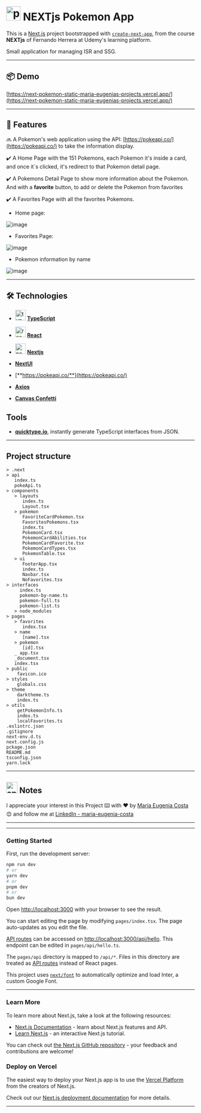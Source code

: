 # <img width="38" height="38" src="https://img.icons8.com/color/38/pokemon.png" alt="pokemon"/> NEXTjs Pokemon App

This is a [Next.js](https://nextjs.org/) project bootstrapped with [`create-next-app`](https://github.com/vercel/next.js/tree/canary/packages/create-next-app), from the course **NEXTjs** of Fernando Herrera at Udemy's learning platform.

Small application for managing ISR and SSG.

---

## 📦 Demo 

[https://next-pokemon-static-maria-eugenias-projects.vercel.app/](https://next-pokemon-static-maria-eugenias-projects.vercel.app/)

---

## 📢 Features


🔜 A Pokemon's web application using the API: [https://pokeapi.co/](https://pokeapi.co/) to take the information display.

✔️ A Home Page with the 151 Pokemons, each Pokemon it's inside a card, and once it`s clicked, it's redirect to that Pokemon detail page.  

✔️ A Pokemons Detail Page to show more information about the Pokemon. And with a **favorite** button, to add or delete the Pokemon from favorites

✔️ A Favorites Page with all the favorites Pokemons.

- Home page:

![image](https://github.com/eugenia1984/next-pokemon/assets/72580574/c9d25353-ddff-4b84-8c63-0306a6e4c1b9)

- Favorites Page:

![image](https://github.com/eugenia1984/next-pokemon/assets/72580574/e75b58eb-2d47-43ed-a2e9-2d0230dea4f4)

- Pokemon information by name

![image](https://github.com/eugenia1984/next-pokemon/assets/72580574/f264f7b7-f626-4f91-b871-f73153eba0a7)


---

## 🛠️ Technologies 

- <img width="28" height="28" src="https://img.icons8.com/external-tal-revivo-color-tal-revivo/28/external-typescript-an-open-source-programming-language-developed-and-maintained-by-microsoft-logo-color-tal-revivo.png" alt="typescript icon"/> [**TypeScript**](https://www.typescriptlang.org/)

- <img width="28" height="28" src="https://img.icons8.com/office/28/react.png" alt="react icon"/> [**React**](https://react.dev/)

- <img width="28" height="28" src="https://img.icons8.com/color/28/nextjs.png" alt="nextjs icon"/> [**Nextjs**](https://nextjs.org/)

- [**NextUI**](https://nextui.org/)

- [**https://pokeapi.co/**](https://pokeapi.co/)

- [**Axios**](https://axios-http.com/)

- [**Canvas Confetti**](https://www.npmjs.com/package/canvas-confetti)

## Tools

- [**quicktype.io**](https://quicktype.io/typescript), instantly generate TypeScript interfaces from JSON.

---

## Project structure

```
> .next
> api
   index.ts
   pokeApi.ts
> components
   > layouts
      index.ts
      Layout.tsx
   > pokemon
      FavoriteCardPokemon.tsx
      FavoritesPokemons.tsx
      index.ts
      PokemonCard.tsx
      PokemonCardAbilities.tsx
      PokemonCardFavorite.tsx
      PokemonCardTypes.tsx
      PokemonTable.tsx
   > ui
      FooterApp.tsx
      index.ts
      Navbar.tsx
      NoFavorites.tsx
> interfaces
     index.ts
     pokemon-by-name.ts
     pokemon-full.ts
     pokemon-list.ts
   > node_modules
> pages
   > favorites
      index.tsx
   > name
      [name].tsx   
   > pokemon
      [id].tsx
   _ app.tsx
   _document.tsx
   index.tsx
> public
    favicon.ico
> styles
    globals.css
> theme
    darktheme.ts
    index.ts
> utils
    getPokemonInfo.ts
    index.ts
    localFavorites.ts
.eslintrc.json
.gitignore
next-env.d.ts
next.config.js
pckage.json
README.md
tsconfig.json
yarn.lock
```

---

##  <img width="30" height="30" src="https://img.icons8.com/plasticine/30/apple-notes--v1.png" alt="apple notes"/> Notes

I appreciate your interest in this Project ⌨️ with ❤️ by [María Eugenia Costa](https://github.com/eugenia1984) 😊 and follow me at [LinkedIn - maria-eugenia-costa](https://www.linkedin.com/in/maria-eugenia-costa/)

---
---

### Getting Started

First, run the development server:

```bash
npm run dev
# or
yarn dev
# or
pnpm dev
# or
bun dev
```

Open [http://localhost:3000](http://localhost:3000) with your browser to see the result.

You can start editing the page by modifying `pages/index.tsx`. The page auto-updates as you edit the file.

[API routes](https://nextjs.org/docs/api-routes/introduction) can be accessed on [http://localhost:3000/api/hello](http://localhost:3000/api/hello). This endpoint can be edited in `pages/api/hello.ts`.

The `pages/api` directory is mapped to `/api/*`. Files in this directory are treated as [API routes](https://nextjs.org/docs/api-routes/introduction) instead of React pages.

This project uses [`next/font`](https://nextjs.org/docs/basic-features/font-optimization) to automatically optimize and load Inter, a custom Google Font.

---

### Learn More

To learn more about Next.js, take a look at the following resources:

- [Next.js Documentation](https://nextjs.org/docs) - learn about Next.js features and API.
- [Learn Next.js](https://nextjs.org/learn) - an interactive Next.js tutorial.

You can check out [the Next.js GitHub repository](https://github.com/vercel/next.js/) - your feedback and contributions are welcome!

### Deploy on Vercel

The easiest way to deploy your Next.js app is to use the [Vercel Platform](https://vercel.com/new?utm_medium=default-template&filter=next.js&utm_source=create-next-app&utm_campaign=create-next-app-readme) from the creators of Next.js.

Check out our [Next.js deployment documentation](https://nextjs.org/docs/deployment) for more details.

---
